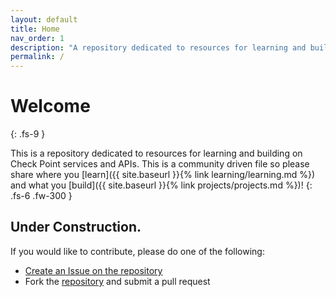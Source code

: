 ```yaml
---
layout: default
title: Home
nav_order: 1
description: "A repository dedicated to resources for learning and building on Check Point services and APIs"
permalink: /
---
```


# Welcome
{: .fs-9 }

This is a repository dedicated to resources for learning and building on Check Point services and APIs.  This is a community driven file so please share where you [learn]({{ site.baseurl }}{% link learning/learning.md %}) and what you [build]({{ site.baseurl }}{% link projects/projects.md %})!
{: .fs-6 .fw-300 }

## Under Construction.

If you would like to contribute, please do one of the following:
- [Create an Issue on the repository](https://github.com/Seanland/cp-coding-and-api.github.io/issues)
- Fork the [repository](https://github.com/Seanland/cp-coding-and-api.github.io) and submit a pull request

